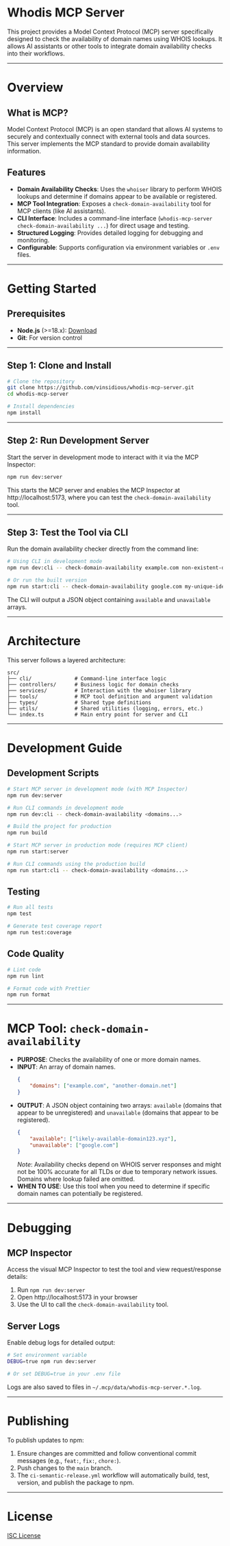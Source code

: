 # Whodis MCP Server

This project provides a Model Context Protocol (MCP) server specifically designed to check the availability of domain names using WHOIS lookups. It allows AI assistants or other tools to integrate domain availability checks into their workflows.

---

# Overview

## What is MCP?

Model Context Protocol (MCP) is an open standard that allows AI systems to securely and contextually connect with external tools and data sources. This server implements the MCP standard to provide domain availability information.

## Features

-   **Domain Availability Checks**: Uses the `whoiser` library to perform WHOIS lookups and determine if domains appear to be available or registered.
-   **MCP Tool Integration**: Exposes a `check-domain-availability` tool for MCP clients (like AI assistants).
-   **CLI Interface**: Includes a command-line interface (`whodis-mcp-server check-domain-availability ...`) for direct usage and testing.
-   **Structured Logging**: Provides detailed logging for debugging and monitoring.
-   **Configurable**: Supports configuration via environment variables or `.env` files.

---

# Getting Started

## Prerequisites

-   **Node.js** (>=18.x): [Download](https://nodejs.org/)
-   **Git**: For version control

---

## Step 1: Clone and Install

```bash
# Clone the repository
git clone https://github.com/vinsidious/whodis-mcp-server.git
cd whodis-mcp-server

# Install dependencies
npm install
```

---

## Step 2: Run Development Server

Start the server in development mode to interact with it via the MCP Inspector:

```bash
npm run dev:server
```

This starts the MCP server and enables the MCP Inspector at http://localhost:5173, where you can test the `check-domain-availability` tool.

---

## Step 3: Test the Tool via CLI

Run the domain availability checker directly from the command line:

```bash
# Using CLI in development mode
npm run dev:cli -- check-domain-availability example.com non-existent-domain-12345.org

# Or run the built version
npm run start:cli -- check-domain-availability google.com my-unique-idea.dev
```

The CLI will output a JSON object containing `available` and `unavailable` arrays.

---

# Architecture

This server follows a layered architecture:

```
src/
├── cli/              # Command-line interface logic
├── controllers/      # Business logic for domain checks
├── services/         # Interaction with the whoiser library
├── tools/            # MCP tool definition and argument validation
├── types/            # Shared type definitions
├── utils/            # Shared utilities (logging, errors, etc.)
└── index.ts          # Main entry point for server and CLI
```

---

# Development Guide

## Development Scripts

```bash
# Start MCP server in development mode (with MCP Inspector)
npm run dev:server

# Run CLI commands in development mode
npm run dev:cli -- check-domain-availability <domains...>

# Build the project for production
npm run build

# Start MCP server in production mode (requires MCP client)
npm run start:server

# Run CLI commands using the production build
npm run start:cli -- check-domain-availability <domains...>
```

## Testing

```bash
# Run all tests
npm test

# Generate test coverage report
npm run test:coverage
```

## Code Quality

```bash
# Lint code
npm run lint

# Format code with Prettier
npm run format
```

---

# MCP Tool: `check-domain-availability`

-   **PURPOSE**: Checks the availability of one or more domain names.
-   **INPUT**: An array of domain names.
	```json
	{
		"domains": ["example.com", "another-domain.net"]
	}
	```
-   **OUTPUT**: A JSON object containing two arrays: `available` (domains that appear to be unregistered) and `unavailable` (domains that appear to be registered).
	```json
	{
		"available": ["likely-available-domain123.xyz"],
		"unavailable": ["google.com"]
	}
	```
	*Note*: Availability checks depend on WHOIS server responses and might not be 100% accurate for all TLDs or due to temporary network issues. Domains where lookup failed are omitted.
-   **WHEN TO USE**: Use this tool when you need to determine if specific domain names can potentially be registered.

---

# Debugging

## MCP Inspector

Access the visual MCP Inspector to test the tool and view request/response details:

1.  Run `npm run dev:server`
2.  Open http://localhost:5173 in your browser
3.  Use the UI to call the `check-domain-availability` tool.

## Server Logs

Enable debug logs for detailed output:

```bash
# Set environment variable
DEBUG=true npm run dev:server

# Or set DEBUG=true in your .env file
```

Logs are also saved to files in `~/.mcp/data/whodis-mcp-server.*.log`.

---

# Publishing

To publish updates to npm:

1.  Ensure changes are committed and follow conventional commit messages (e.g., `feat:`, `fix:`, `chore:`).
2.  Push changes to the `main` branch.
3.  The `ci-semantic-release.yml` workflow will automatically build, test, version, and publish the package to npm.

---

# License

[ISC License](https://opensource.org/licenses/ISC)